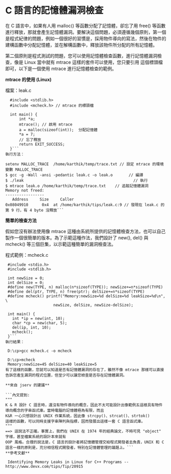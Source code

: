 # C 語言的記憶體漏洞檢查

在 C 語言中，如果有人用 malloc() 等函數分配了記憶體，卻忘了用 free() 等函數進行釋放，那就會產生記憶體漏洞。要解決這個問題，必須遵循幾個原則，第一個是程式紀律的問題，例如一個很好的習慣是，採用物件導向的寫法，然後在物件的建構函數中分配記憶體，並在解構函數中，釋放該物件所分配的所有記憶體。

第二個原則是程式測試的問題，您可以使用記憶體檢查函數，進行記憶體漏洞檢查，像是 Linux 當中就有 mtrace 這樣的套件可以使用，您只要引用 這個標頭檔即可，以下是一個使用 mtrace 進行記憶體檢查的範例。

**mtrace 的使用 (Linux)**

檔案：leak.c

  ```
    #include <stdlib.h>
    #include <mcheck.h> // mtrace 的標頭檔

    int main() { 
        int *a;
        mtrace(); // 啟用 mtrace
        a = malloc(sizeof(int));  分配記憶體
        *a = 7; 
        // 忘了釋放
        return EXIT_SUCCESS;
    }```
執行方法：

```
    setenv MALLOC_TRACE  /home/karthik/temp/trace.txt // 設定 mtrace 的環境變數 MALLOC_TRACE
    $ gcc -g -Wall -ansi -pedantic leak.c -o leak.o       // 編譯
    $ ./leak                                                // 執行
    $ mtrace leak.o /home/karthik/temp/trace.txt    // 追蹤記憶體漏洞
    Memory not freed:
    -----------------
       Address     Size     Caller
    0x08049910      0x4  at /home/karthik/tips/leak.c:9 // 發現在 leak.c 的第 9 行，有 4 byte 沒釋放```
**簡單的檢查方法**

假如您沒有辦法使用像 mtrace 這種由系統所提供的記憶體檢查方法，也可以自己製作一個很簡單的版本。為了示範這種作法，我們設計了 new(), del() 與 mcheck() 等三個巨集，以示範這種簡單的漏洞檢查法。

程式範例：mcheck.c

   ``` 
    #include <stdio.h>
    #include <stdlib.h>

    int newSize = 0;
    int delSize = 0;
    #define new(TYPE, n) malloc(n*sizeof(TYPE)); newSize+=n*sizeof(TYPE)
    #define del(ptr, TYPE, n) free(ptr); delSize+=n*sizeof(TYPE)
    #define mcheck() printf("Memory:newSize=%d delSize=%d leakSize=%d\n", \
                        newSize, delSize, newSize-delSize);

    int main() {
      int *ip = new(int, 10);
      char *cp = new(char, 5);
      del(ip, int, 10);
      mcheck();
    }```
執行結果：

    D:\cp>gcc mcheck.c -o mcheck

    D:\cp>mcheck
    Memory:newSize=45 delSize=40 leakSize=5
有了這樣的函數，您就可以知道是否有記憶體漏洞的存在了，雖然不像 mtrace 那樣可以直接告訴您產生漏洞的程式位置，但至少可以讓您檢查是否存在記憶體漏洞。

**來自 jserv 的建議**

```內文提到:
"""
K & R 設計 C 語言時，還沒有物件導向的概念，因此不太可能設計出像範例五這樣具有物件導向概念的字串函式庫。當時電腦的記憶體極為有限，而且
K&R 一心只想設計出 UNIX 作業系統，因此像 strcpy()、strcat()、strtok()
這樣的函數，可以同時支援字串陣列與指標，因而發展出這樣一套 C 語言函式庫。
"""
==> 這說法不正確。事實上，我們在 UNIX 在 1974 年的經典論文，不時可見 "object" 字樣，甚至檔案系統的設計本來就有
OOP 風格。合理的說法是，C 語言的設計者將記憶體管理交給程式開發者去負責，UNIX 和 C
語言一樣的原則是，充分相信程式開發者，特別在記憶體管理的議題上。```
**參考文獻**

    Identifying Memory Leaks in Linux for C++ Programs -- http://www.devx.com/tips/Tip/20915